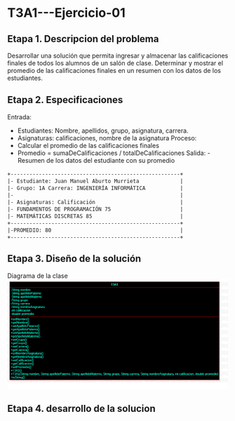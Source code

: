 # T3A1---Ejercicio-01

## Etapa 1. Descripcion del problema
Desarrollar una solución que permita ingresar y almacenar las calificaciones finales de todos los alumnos de un salón de clase. Determinar y mostrar el promedio de las calificaciones finales en un resumen con los datos de los estudiantes.

## Etapa 2. Especificaciones
Entrada:
- Estudiantes: Nombre, apellidos, grupo, asignatura, carrera.
- Asignaturas: calificaciones, nombre de la asignatura
Proceso:
- Calcular el promedio de las calificaciones finales
- Promedio = sumaDeCalificaciones / totalDeCalificaciones
Salida:
-Resumen de los datos del estudiante con su promedio

~~~
+------------------------------------------------------+
|- Estudiante: Juan Manuel Aburto Murrieta             |
|- Grupo: 1A Carrera: INGENIERÍA INFORMÁTICA           |
|-                                                     |
|- Asignaturas: Calificación                           |
|- FUNDAMENTOS DE PROGRAMACIÓN 75                      |
|- MATEMÁTICAS DISCRETAS 85                            |
+------------------------------------------------------+
|-PROMEDIO: 80                                         |
+------------------------------------------------------+
~~~

## Etapa 3. Diseño de la solución
Diagrama de la clase
![](https://github.com/juanMaAM/T3A1---Ejercicio-01/blob/main/T3A1.png)

## Etapa 4. desarrollo de la solucion






























